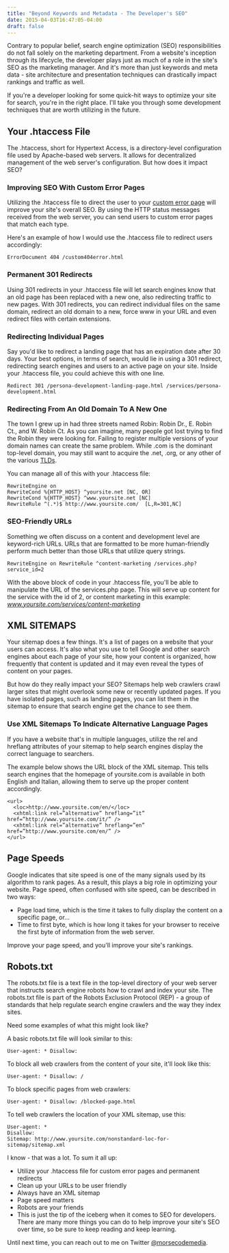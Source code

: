 ```yaml
---
title: "Beyond Keywords and Metadata - The Developer's SEO"
date: 2015-04-03T16:47:05-04:00
draft: false
---
```

Contrary to popular belief, search engine optimization (SEO) responsibilities do not fall solely on the marketing department. From a website's inception through its lifecycle, the developer plays just as much of a role in the site's SEO as the marketing manager. And it's more than just keywords and meta data - site architecture and presentation techniques can drastically impact rankings and traffic as well.

If you're a developer looking for some quick-hit ways to optimize your site for search, you're in the right place. I'll take you through some development techniques that are worth utilizing in the future.

## Your .htaccess File

The .htaccess, short for Hypertext Access, is a directory-level configuration file used by Apache-based web servers. It allows for decentralized management of the web server's configuration. But how does it impact SEO?

### Improving SEO With Custom Error Pages

Utilizing the .htaccess file to direct the user to your [custom error page][ERROR] will improve your site's overall SEO. By using the HTTP status messages received from the web server, you can send users to custom error pages that match each type.

Here's an example of how I would use the .htaccess file to redirect users accordingly:

    ErrorDocument 404 /custom404error.html

### Permanent 301 Redirects

Using 301 redirects in your .htaccess file will let search engines know that an old page has been replaced with a new one, also redirecting traffic to new pages. With 301 redirects, you can redirect individual files on the same domain, redirect an old domain to a new, force www in your URL and even redirect files with certain extensions.

### Redirecting Individual Pages

Say you'd like to redirect a landing page that has an expiration date after 30 days. Your best options, in terms of search, would lie in using a 301 redirect, redirecting search engines and users to an active page on your site. Inside your .htaccess file, you could achieve this with one line.

    Redirect 301 /persona-development-landing-page.html /services/persona-development.html

### Redirecting From An Old Domain To A New One

The town I grew up in had three streets named Robin: Robin Dr., E. Robin Ct., and W. Robin Ct. As you can imagine, many people got lost trying to find the Robin they were looking for. Failing to register multiple versions of your domain names can create the same problem. While .com is the dominant top-level domain, you may still want to acquire the .net, .org, or any other of the various [TLDs][TLD].

You can manage all of this with your .htaccess file:

    RewriteEngine on
    RewriteCond %{HTTP_HOST} ^yoursite.net [NC, OR]
    RewriteCond %{HTTP_HOST} ^www.yoursite.net [NC]
    RewriteRule ^(.*)$ http://www.yoursite.com/  [L,R=301,NC]

### SEO-Friendly URLs

Something we often discuss on a content and development level are keyword-rich URLs. URLs that are formatted to be more human-friendly perform much better than those URLs that utilize query strings.

    RewriteEngine on RewriteRule ^content-marketing /services.php?service_id=2

 With the above block of code in your .htaccess file, you'll be able to manipulate the URL of the services.php page. This will serve up content for the service with the id of 2, or content marketing in this example: _www.yoursite.com/services/content-marketing_

## XML SITEMAPS

Your sitemap does a few things. It's a list of pages on a website that your users can access. It's also what you use to tell Google and other search engines about each page of your site, how your content is organized, how frequently that content is updated and it may even reveal the types of content on your pages.

But how do they really impact your SEO? Sitemaps help web crawlers crawl larger sites that might overlook some new or recently updated pages. If you have isolated pages, such as landing pages, you can list them in the sitemap to ensure that search engine get the chance to see them.

### Use XML Sitemaps To Indicate Alternative Language Pages

If you have a website that's in multiple languages, utilize the rel and hreflang attributes of your sitemap to help search engines display the correct language to searchers.

The example below shows the URL block of the XML sitemap. This tells search engines that the homepage of yoursite.com is available in both English and Italian, allowing them to serve up the proper content accordingly.

    <url>
      <loc>http://www.yoursite.com/en/</loc>
      <xhtml:link rel=”alternative” hreflang=”it” href=”http://www.yoursite.com/it/” />
      <xhtml:link rel=”alternative” hreflang=”en” href=”http://www.yoursite.com/en/” />
    </url>


## Page Speeds

Google indicates that site speed is one of the many signals used by its algorithm to rank pages. As a result, this plays a big role in optimizing your website. Page speed, often confused with site speed, can be described in two ways:

* Page load time, which is the time it takes to fully display the content on a specific page, or...
* Time to first byte, which is how long it takes for your browser to receive the first byte of information from the web server.

Improve your page speed, and you'll improve your site's rankings.

## Robots.txt

The robots.txt file is a text file in the top-level directory of your web server that instructs search engine robots how to crawl and index your site. The robots.txt file is part of the Robots Exclusion Protocol (REP) - a group of standards that help regulate search engine crawlers and the way they index sites.

Need some examples of what this might look like?

A basic robots.txt file will look similar to this:

    User-agent: * Disallow:

To block all web crawlers from the content of your site, it'll look like this:

    User-agent: * Disallow: /

To block specific pages from web crawlers:

    User-agent: * Disallow: /blocked-page.html

To tell web crawlers the location of your XML sitemap, use this:

    User-agent: *
    Disallow:
    Sitemap: http://www.yoursite.com/nonstandard-loc-for-sitemap/sitemap.xml

I know - that was a lot. To sum it all up:

* Utilize your .htaccess file for custom error pages and permanent redirects
* Clean up your URLs to be user friendly
* Always have an XML sitemap
* Page speed matters
* Robots are your friends
* This is just the tip of the iceberg when it comes to SEO for developers. There are many more things you can do to help improve your site's SEO over time, so be sure to keep reading and keep learning.

Until next time, you can reach out to me on Twitter [@morsecodemedia][twacct].

  [twacct]: https://twitter.com/morsecodemedia "Follow @morsecodemedia on Twitter"
  [ERROR]: https://blog.morsecodemedia.com/why-build-a-custom-404-error-page/ "Why Build a Custom 404 Error Page"
  [TLD]: https://blog.morsecodemedia.com/internetology-101/ "Internetology 101"
